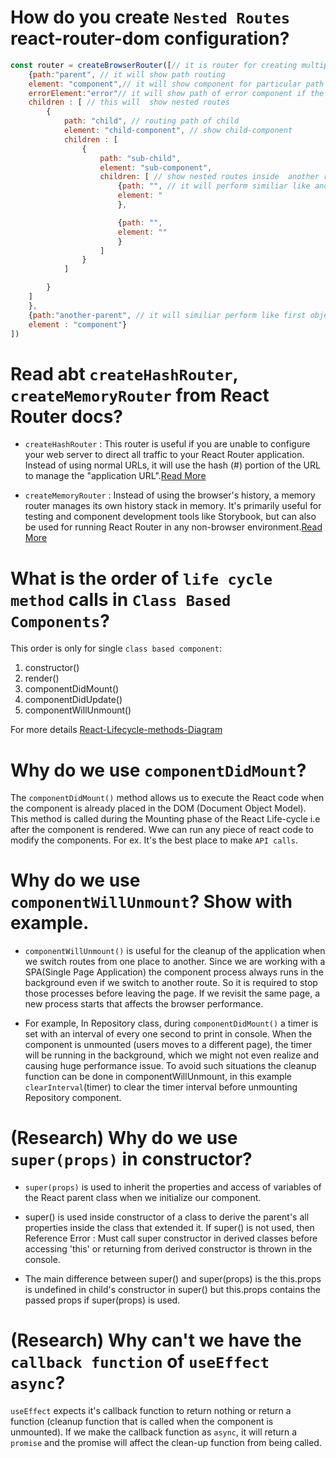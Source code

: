 # How do you create `Nested Routes` react-router-dom configuration?

```javascript
const router = createBrowserRouter([// it is router for creating multiple routing
    {path:"parent", // it will show path routing
    element: "component",// it will show component for particular path
    errorElement:"error"// it will show path of error component if the routing path is not found
    children : [ // this will  show nested routes
        {
            path: "child", // routing path of child
            element: "child-component", // show child-component
            children : [
                {
                    path: "sub-child",
                    element: "sub-component",
                    children: [ // show nested routes inside  another route
                        {path: "", // it will perform similiar like another
                        element: "
                        },

                        {path: "",
                        element: ""
                        }
                    ]
                }
            ]

        }
    ]
    },
    {path:"another-parent", // it will similiar perform like first object
    element : "component"}
])
```

# Read abt `createHashRouter`, `createMemoryRouter` from React Router docs?

- `createHashRouter` : This router is useful if you are unable to configure your web server to direct all traffic to your React Router application. Instead of using normal URLs, it will use the hash (#) portion of the URL to manage the "application URL".[Read More]("https://reactrouter.com/en/main/routers/create-hash-router")

- `createMemoryRouter` : Instead of using the browser's history, a memory router manages its own history stack in memory. It's primarily useful for testing and component development tools like Storybook, but can also be used for running React Router in any non-browser environment.[Read More]("https://reactrouter.com/en/main/routers/create-memory-router")

# What is the order of `life cycle method` calls in `Class Based Components`?

This order is only for single `class based component`:

1. constructor()
2. render()
3. componentDidMount()
4. componentDidUpdate()
5. componentWillUnmount()

For more details [React-Lifecycle-methods-Diagram]("https://projects.wojtekmaj.pl/react-lifecycle-methods-diagram/")

# Why do we use `componentDidMount`?

The `componentDidMount()` method allows us to execute the React code when the component is already placed in the DOM (Document Object Model). This method is called during the Mounting phase of the React Life-cycle i.e after the component is rendered. Wwe can run any piece of react code to modify the components. For ex. It's the best place to make `API calls`.

# Why do we use `componentWillUnmount`? Show with example.

- `componentWillUnmount()` is useful for the cleanup of the application when we switch routes from one place to another. Since we are working with a SPA(Single Page Application) the component process always runs in the background even if we switch to another route. So it is required to stop those processes before leaving the page. If we revisit the same page, a new process starts that affects the browser performance.

- For example, In Repository class, during `componentDidMount()` a timer is set with an interval of every one second to print in console. When the component is unmounted (users moves to a different page), the timer will be running in the background, which we might not even realize and causing huge performance issue. To avoid such situations the cleanup function can be done in componentWillUnmount, in this example `clearInterval`(timer) to clear the timer interval before unmounting Repository component.

# (Research) Why do we use `super(props)` in constructor?

- `super(props)` is used to inherit the properties and access of variables of the React parent class when we initialize our component.

- super() is used inside constructor of a class to derive the parent's all properties inside the class that extended it. If super() is not used, then Reference Error : Must call super constructor in derived classes before accessing 'this' or returning from derived constructor is thrown in the console.

- The main difference between super() and super(props) is the this.props is undefined in child's constructor in super() but this.props contains the passed props if super(props) is used.

# (Research) Why can't we have the `callback function` of `useEffect async`?

`useEffect` expects it's callback function to return nothing or return a function (cleanup function that is called when the component is unmounted). If we make the callback function as `async`, it will return a `promise` and the promise will affect the clean-up function from being called.
